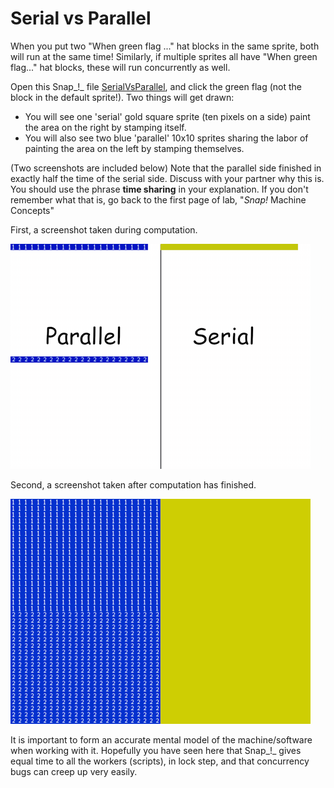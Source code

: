 # Serial vs Parallel

When you put two "When green flag ..." hat blocks in the same sprite, both will run at the same time! Similarly, if multiple sprites all have "When green flag..." hat blocks, these will run concurrently as well.

Open this Snap_!_ file [SerialVsParallel](https://beautyjoy.github.io/bjc-r/prog/Snap/SerialVsParallel.xml), and click the green flag \(not the block in the default sprite!\). Two things will get drawn:

* You will see one 'serial' gold square sprite \(ten pixels on a side\) paint the area on the right by stamping itself.
* You will also see two blue 'parallel' 10x10 sprites sharing the labor of painting the area on the left by stamping themselves.

\(Two screenshots are included below\) Note that the parallel side finished in exactly half the time of the serial side. Discuss with your partner why this is. You should use the phrase **time sharing** in your explanation. If you don't remember what that is, go back to the first page of lab, "_Snap!_ Machine Concepts"

First, a screenshot taken during computation.

![](../.gitbook/assets/image%20%28299%29.png)

Second, a screenshot taken after computation has finished.

![](../.gitbook/assets/image%20%28274%29.png)

It is important to form an accurate mental model of the machine/software when working with it. Hopefully you have seen here that Snap_!_ gives equal time to all the workers \(scripts\), in lock step, and that concurrency bugs can creep up very easily.

### 

